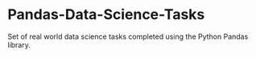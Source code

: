 # Pandas-Data-Science-Tasks
Set of real world data science tasks completed using the Python Pandas library.
